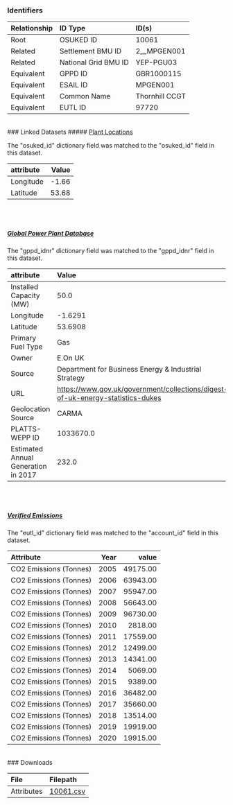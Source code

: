 ### Identifiers

| Relationship   | ID Type              | ID(s)          |
|:---------------|:---------------------|:---------------|
| Root           | OSUKED ID            | 10061          |
| Related        | Settlement BMU ID    | 2__MPGEN001    |
| Related        | National Grid BMU ID | YEP-PGU03      |
| Equivalent     | GPPD ID              | GBR1000115     |
| Equivalent     | ESAIL ID             | MPGEN001       |
| Equivalent     | Common Name          | Thornhill CCGT |
| Equivalent     | EUTL ID              | 97720          |

<br>
### Linked Datasets
##### <a href="https://raw.githubusercontent.com/OSUKED/Dictionary-Datasets/main/datasets/plant-locations/datapackage.json">Plant Locations</a>



The "osuked_id" dictionary field was matched to the "osuked_id" field in this dataset.

| attribute   |   Value |
|:------------|--------:|
| Longitude   |   -1.66 |
| Latitude    |   53.68 |

<br><br>
##### <a href="https://raw.githubusercontent.com/OSUKED/Dictionary-Datasets/main/datasets/global-power-plant-database/datapackage.json">Global Power Plant Database</a>



The "gppd_idnr" dictionary field was matched to the "gppd_idnr" field in this dataset.

| attribute                           | Value                                                                          |
|:------------------------------------|:-------------------------------------------------------------------------------|
| Installed Capacity (MW)             | 50.0                                                                           |
| Longitude                           | -1.6291                                                                        |
| Latitude                            | 53.6908                                                                        |
| Primary Fuel Type                   | Gas                                                                            |
| Owner                               | E.On UK                                                                        |
| Source                              | Department for Business Energy & Industrial Strategy                           |
| URL                                 | https://www.gov.uk/government/collections/digest-of-uk-energy-statistics-dukes |
| Geolocation Source                  | CARMA                                                                          |
| PLATTS-WEPP ID                      | 1033670.0                                                                      |
| Estimated Annual Generation in 2017 | 232.0                                                                          |

<br><br>
##### <a href="https://raw.githubusercontent.com/OSUKED/Dictionary-Datasets/main/datasets/verified-emissions/datapackage.json">Verified Emissions</a>



The "eutl_id" dictionary field was matched to the "account_id" field in this dataset.

| Attribute              |   Year |    value |
|:-----------------------|-------:|---------:|
| CO2 Emissions (Tonnes) |   2005 | 49175.00 |
| CO2 Emissions (Tonnes) |   2006 | 63943.00 |
| CO2 Emissions (Tonnes) |   2007 | 95947.00 |
| CO2 Emissions (Tonnes) |   2008 | 56643.00 |
| CO2 Emissions (Tonnes) |   2009 | 96730.00 |
| CO2 Emissions (Tonnes) |   2010 |  2818.00 |
| CO2 Emissions (Tonnes) |   2011 | 17559.00 |
| CO2 Emissions (Tonnes) |   2012 | 12499.00 |
| CO2 Emissions (Tonnes) |   2013 | 14341.00 |
| CO2 Emissions (Tonnes) |   2014 |  5069.00 |
| CO2 Emissions (Tonnes) |   2015 |  9389.00 |
| CO2 Emissions (Tonnes) |   2016 | 36482.00 |
| CO2 Emissions (Tonnes) |   2017 | 35660.00 |
| CO2 Emissions (Tonnes) |   2018 | 13514.00 |
| CO2 Emissions (Tonnes) |   2019 | 19919.00 |
| CO2 Emissions (Tonnes) |   2020 | 19915.00 |


<br>
### Downloads


| File       | Filepath                                                                              |
|:-----------|:--------------------------------------------------------------------------------------|
| Attributes | [10061.csv](https://osuked.github.io/Power-Station-Dictionary/object_attrs/10061.csv) |
